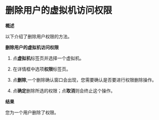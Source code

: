 # 删除用户的虚拟机访问权限

**概述**

以下介绍了删除用户权限的方法。


**删除用户的虚拟机访问权限**

1. 点**虚拟机**标签页并选择一个虚拟机。

2. 在详情框中选项**权限**标签页。

3. 点**删除**,一个删除确认窗口会出现，您需要确认是否要进行权限删除操作。

4. 点**确定**删除所选的权限；点**取消**则会终止这个操作。


**结果**

您为一个用户删除了权限。

